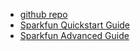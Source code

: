 
* [github repo](https://github.com/sparkfun/MaKeyMaKey/tree/master/firmware/Arduino/makey_makey)
* [Sparkfun Quickstart Guide](https://learn.sparkfun.com/tutorials/makey-makey-quickstart-guide)
* [Sparkfun Advanced Guide](https://learn.sparkfun.com/tutorials/makey-makey-advanced-guide)

